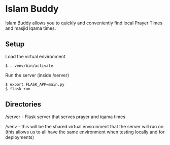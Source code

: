 # Islam Buddy

Islam Buddy allows you to quickly and conveniently find local Prayer Times and masjid Iqama times.

## Setup ##

Load the virtual environment
```
$ . venv/bin/activate
```

Run the server (inside /server)
```
$ export FLASK_APP=main.py
$ flask run
```

## Directories ##

/server - Flask server that serves prayer and iqama times

/venv - this will be the shared virtual environment that the server will run on (this allows us to all have the same environment when testing locally and for deployments)